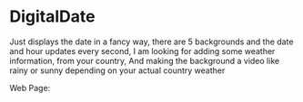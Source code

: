 # DigitalDate

Just displays the date in a fancy way,
there are 5 backgrounds and the date and hour updates every second,
I am looking for adding some weather information, from your country,
And making the background a video like rainy or sunny depending on your actual country weather

Web Page:
